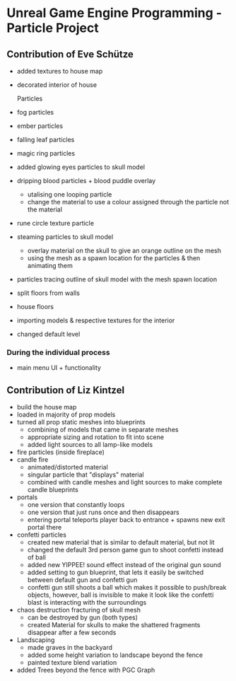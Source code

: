 # Unreal Game Engine Programming - Particle Project

## Contribution of Eve Schütze

- added textures to house map
- decorated interior of house
  
  Particles
- fog particles 
- ember particles
- falling leaf particles 
- magic ring particles 
- added glowing eyes particles to skull model
- dripping blood particles + blood puddle overlay
  - utalising one looping particle
  - change the material to use a colour assigned through the particle not the material 
- rune circle texture particle
- steaming particles to skull model
  - overlay material on the skull to give an orange outline on the mesh
  - using the mesh as a spawn location for the particles & then animating them
- particles tracing outline of skull model with the mesh spawn location

- split floors from walls
- house floors
- importing models & respective textures for the interior
- changed default level

### During the individual process
- main menu UI + functionality

## Contribution of Liz Kintzel

- build the house map
- loaded in majority of prop models
- turned all prop static meshes into blueprints 
  - combining of models that came in separate meshes
  - appropriate sizing and rotation to fit into scene
  - added light sources to all lamp-like models
- fire particles (inside fireplace)
- candle fire 
  - animated/distorted material
  - singular particle that "displays" material
  - combined with candle meshes and light sources to make complete candle blueprints 
- portals
  - one version that constantly loops
  - one version that just runs once and then disappears
  - entering portal teleports player back to entrance + spawns new exit portal there
- confetti particles
  - created new material that is similar to default material, but not lit
  - changed the default 3rd person game gun to shoot confetti instead of ball
  - added new YIPPEE! sound effect instead of the original gun sound 
  - added setting to gun blueprint, that lets it easily be switched between default gun and confetti gun
  - confetti gun still shoots a ball which makes it possible to push/break objects, however, ball is invisible to make it look like the confetti blast is interacting with the surroundings
- chaos destruction fracturing of skull mesh 
  - can be destroyed by gun (both types)
  - created Material for skulls to make the shattered fragments disappear after a few seconds
- Landscaping 
  - made graves in the backyard
  - added some height variation to landscape beyond the fence
  - painted texture blend variation
- added Trees beyond the fence with PGC Graph
